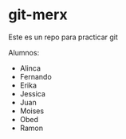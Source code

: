 # git-merx
Este es un repo para practicar git

Alumnos:
* Alinca
* Fernando
* Erika
* Jessica
* Juan
* Moises
* Obed
* Ramon
